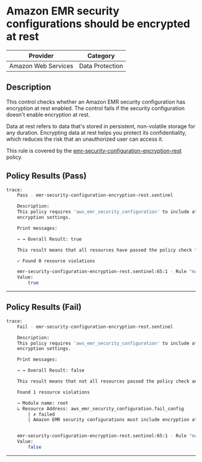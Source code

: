 #  Amazon EMR security configurations should be encrypted at rest

| Provider            | Category             |
|---------------------|----------------------|
| Amazon Web Services | Data Protection      |

## Description

This control checks whether an Amazon EMR security configuration has encryption at rest enabled. The control fails if the security configuration doesn't enable encryption at rest.

Data at rest refers to data that's stored in persistent, non-volatile storage for any duration. Encrypting data at rest helps you protect its confidentiality, which reduces the risk that an unauthorized user can access it.

This rule is covered by the [emr-security-configuration-encryption-rest](../../policies/emr/emr-security-configuration-encryption-rest.sentinel) policy.

## Policy Results (Pass)
```bash
trace:
    Pass - emr-security-configuration-encryption-rest.sentinel

    Description:
    This policy requires 'aws_emr_security_configuration' to include at-rest
    encryption settings.

    Print messages:

    → → Overall Result: true

    This result means that all resources have passed the policy check for the policy emr-security-configuration-encryption-rest.

    ✓ Found 0 resource violations

    emr-security-configuration-encryption-rest.sentinel:65:1 - Rule "main"
    Value:
        true
```

---

## Policy Results (Fail)
```bash
trace:
    Fail - emr-security-configuration-encryption-rest.sentinel

    Description:
    This policy requires 'aws_emr_security_configuration' to include at-rest
    encryption settings.

    Print messages:

    → → Overall Result: false

    This result means that not all resources passed the policy check and the protected behavior is not allowed for the policy emr-security-configuration-encryption-rest.

    Found 1 resource violations

    → Module name: root
    ↳ Resource Address: aws_emr_security_configuration.fail_config
        | ✗ failed
        | Amazon EMR security configurations must include encryption at rest. Refer to https://docs.aws.amazon.com/securityhub/latest/userguide/emr-controls.html#emr-3 for more details.


    emr-security-configuration-encryption-rest.sentinel:65:1 - Rule "main"
    Value:
        false
```

---